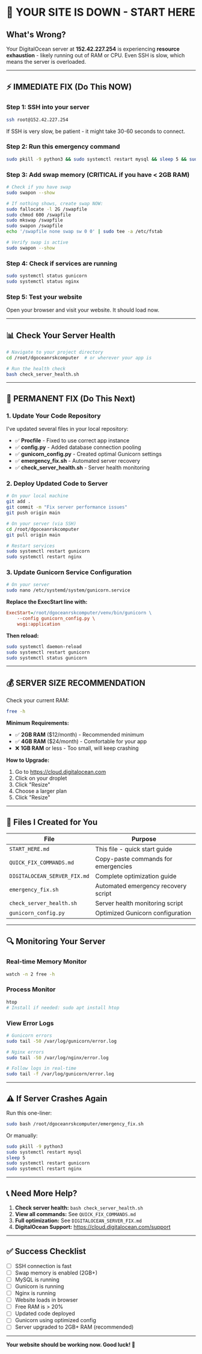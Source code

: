 # 🚨 YOUR SITE IS DOWN - START HERE

## What's Wrong?

Your DigitalOcean server at **152.42.227.254** is experiencing **resource exhaustion** - likely running out of RAM or CPU. Even SSH is slow, which means the server is overloaded.

---

## ⚡ IMMEDIATE FIX (Do This NOW)

### Step 1: SSH into your server
```bash
ssh root@152.42.227.254
```

If SSH is very slow, be patient - it might take 30-60 seconds to connect.

### Step 2: Run this emergency command
```bash
sudo pkill -9 python3 && sudo systemctl restart mysql && sleep 5 && sudo systemctl restart gunicorn && sudo systemctl restart nginx
```

### Step 3: Add swap memory (CRITICAL if you have < 2GB RAM)
```bash
# Check if you have swap
sudo swapon --show

# If nothing shows, create swap NOW:
sudo fallocate -l 2G /swapfile
sudo chmod 600 /swapfile
sudo mkswap /swapfile
sudo swapon /swapfile
echo '/swapfile none swap sw 0 0' | sudo tee -a /etc/fstab

# Verify swap is active
sudo swapon --show
```

### Step 4: Check if services are running
```bash
sudo systemctl status gunicorn
sudo systemctl status nginx
```

### Step 5: Test your website
Open your browser and visit your website. It should load now.

---

## 📊 Check Your Server Health

```bash
# Navigate to your project directory
cd /root/dgoceanrskcomputer  # or wherever your app is

# Run the health check
bash check_server_health.sh
```

---

## 🔧 PERMANENT FIX (Do This Next)

### 1. Update Your Code Repository

I've updated several files in your local repository:

- ✅ **Procfile** - Fixed to use correct app instance
- ✅ **config.py** - Added database connection pooling
- ✅ **gunicorn_config.py** - Created optimal Gunicorn settings
- ✅ **emergency_fix.sh** - Automated server recovery
- ✅ **check_server_health.sh** - Server health monitoring

### 2. Deploy Updated Code to Server

```bash
# On your local machine
git add .
git commit -m "Fix server performance issues"
git push origin main

# On your server (via SSH)
cd /root/dgoceanrskcomputer
git pull origin main

# Restart services
sudo systemctl restart gunicorn
sudo systemctl restart nginx
```

### 3. Update Gunicorn Service Configuration

```bash
# On your server
sudo nano /etc/systemd/system/gunicorn.service
```

**Replace the ExecStart line with:**
```ini
ExecStart=/root/dgoceanrskcomputer/venv/bin/gunicorn \
    --config gunicorn_config.py \
    wsgi:application
```

**Then reload:**
```bash
sudo systemctl daemon-reload
sudo systemctl restart gunicorn
sudo systemctl status gunicorn
```

---

## 💰 SERVER SIZE RECOMMENDATION

Check your current RAM:
```bash
free -h
```

**Minimum Requirements:**
- ✅ **2GB RAM** ($12/month) - Recommended minimum
- ✅ **4GB RAM** ($24/month) - Comfortable for your app
- ❌ **1GB RAM** or less - Too small, will keep crashing

**How to Upgrade:**
1. Go to https://cloud.digitalocean.com
2. Click on your droplet
3. Click "Resize"
4. Choose a larger plan
5. Click "Resize"

---

## 📁 Files I Created for You

| File | Purpose |
|------|---------|
| `START_HERE.md` | This file - quick start guide |
| `QUICK_FIX_COMMANDS.md` | Copy-paste commands for emergencies |
| `DIGITALOCEAN_SERVER_FIX.md` | Complete optimization guide |
| `emergency_fix.sh` | Automated emergency recovery script |
| `check_server_health.sh` | Server health monitoring script |
| `gunicorn_config.py` | Optimized Gunicorn configuration |

---

## 🔍 Monitoring Your Server

### Real-time Memory Monitor
```bash
watch -n 2 free -h
```

### Process Monitor
```bash
htop
# Install if needed: sudo apt install htop
```

### View Error Logs
```bash
# Gunicorn errors
sudo tail -50 /var/log/gunicorn/error.log

# Nginx errors
sudo tail -50 /var/log/nginx/error.log

# Follow logs in real-time
sudo tail -f /var/log/gunicorn/error.log
```

---

## ⚠️ If Server Crashes Again

Run this one-liner:
```bash
sudo bash /root/dgoceanrskcomputer/emergency_fix.sh
```

Or manually:
```bash
sudo pkill -9 python3
sudo systemctl restart mysql
sleep 5
sudo systemctl restart gunicorn
sudo systemctl restart nginx
```

---

## 📞 Need More Help?

1. **Check server health:** `bash check_server_health.sh`
2. **View all commands:** See `QUICK_FIX_COMMANDS.md`
3. **Full optimization:** See `DIGITALOCEAN_SERVER_FIX.md`
4. **DigitalOcean Support:** https://cloud.digitalocean.com/support

---

## ✅ Success Checklist

- [ ] SSH connection is fast
- [ ] Swap memory is enabled (2GB+)
- [ ] MySQL is running
- [ ] Gunicorn is running
- [ ] Nginx is running
- [ ] Website loads in browser
- [ ] Free RAM is > 20%
- [ ] Updated code deployed
- [ ] Gunicorn using optimized config
- [ ] Server upgraded to 2GB+ RAM (recommended)

---

**Your website should be working now. Good luck! 🚀**

